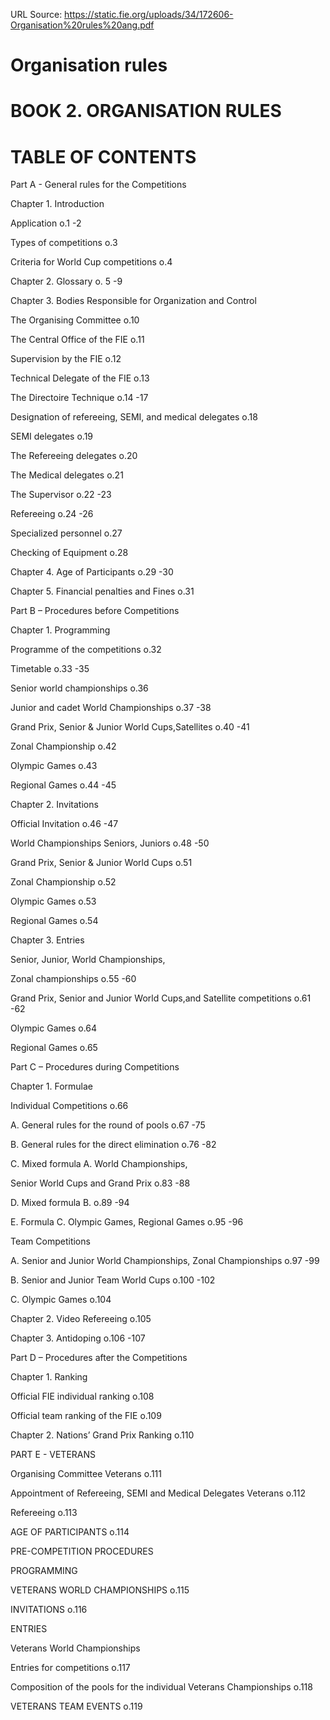 URL Source: https://static.fie.org/uploads/34/172606-Organisation%20rules%20ang.pdf

# Organisation rules

# BOOK 2. ORGANISATION RULES 

# TABLE OF CONTENTS 

Part A - General rules for the Competitions 

Chapter 1. Introduction 

Application o.1 -2

Types of competitions o.3 

Criteria for World Cup competitions o.4 

Chapter 2. Glossary o. 5 -9

Chapter 3. Bodies Responsible for Organization and Control 

The Organising Committee o.10 

The Central Office of the FIE o.11 

Supervision by the FIE o.12 

Technical Delegate of the FIE o.13 

The Directoire Technique o.14 -17 

Designation of refereeing, SEMI, and medical delegates o.18 

SEMI delegates o.19 

The Refereeing delegates o.20 

The Medical delegates o.21 

The Supervisor o.22 -23 

Refereeing o.24 -26 

Specialized personnel o.27 

Checking of Equipment o.28 

Chapter 4. Age of Participants o.29 -30 

Chapter 5. Financial penalties and Fines o.31 

Part B – Procedures before Competitions 

Chapter 1. Programming 

Programme of the competitions o.32 

Timetable o.33 -35 

Senior world championships o.36 

Junior and cadet World Championships o.37 -38 

Grand Prix, Senior & Junior World Cups,Satellites o.40 -41 

Zonal Championship o.42 

Olympic Games o.43 

Regional Games o.44 -45 

Chapter 2. Invitations 

Official Invitation o.46 -47 

World Championships Seniors, Juniors o.48 -50 

Grand Prix, Senior & Junior World Cups o.51 

Zonal Championship o.52 

Olympic Games o.53 

Regional Games o.54

Chapter 3. Entries 

Senior, Junior, World Championships, 

Zonal championships o.55 -60 

Grand Prix, Senior and Junior World Cups,and Satellite competitions o.61 -62 

Olympic Games o.64 

Regional Games o.65 

Part C – Procedures during Competitions 

Chapter 1. Formulae 

Individual Competitions o.66 

A. General rules for the round of pools o.67 -75 

B. General rules for the direct elimination o.76 -82 

C. Mixed formula A. World Championships, 

Senior World Cups and Grand Prix o.83 -88 

D. Mixed formula B. o.89 -94 

E. Formula C. Olympic Games, Regional Games o.95 -96 

Team Competitions 

A. Senior and Junior World Championships, Zonal Championships o.97 -99 

B. Senior and Junior Team World Cups o.100 -102 

C. Olympic Games o.104 

Chapter 2. Video Refereeing o.105 

Chapter 3. Antidoping o.106 -107 

Part D – Procedures after the Competitions 

Chapter 1. Ranking 

Official FIE individual ranking o.108 

Official team ranking of the FIE o.109 

Chapter 2. Nations’ Grand Prix Ranking o.110 

PART E - VETERANS 

Organising Committee Veterans o.111 

Appointment of Refereeing, SEMI and Medical Delegates Veterans o.112 

Refereeing o.113 

AGE OF PARTICIPANTS o.114 

PRE-COMPETITION PROCEDURES 

PROGRAMMING 

VETERANS WORLD CHAMPIONSHIPS o.115 

INVITATIONS o.116 

ENTRIES 

Veterans World Championships 

Entries for competitions o.117 

Composition of the pools for the individual Veterans Championships o.118 

VETERANS TEAM EVENTS o.119
